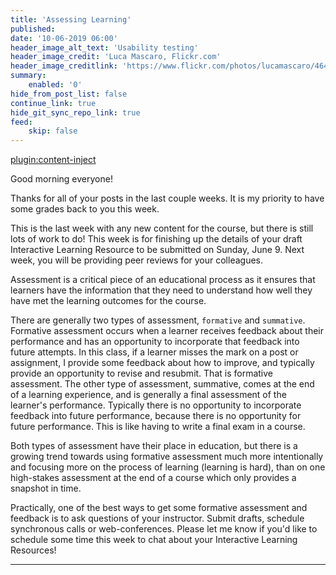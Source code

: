 ```yaml
---
title: 'Assessing Learning'
published:
date: '10-06-2019 06:00'
header_image_alt_text: 'Usability testing'
header_image_credit: 'Luca Mascaro, Flickr.com'
header_image_creditlink: 'https://www.flickr.com/photos/lucamascaro/4642289926/in/album-72157624141181008/'
summary:
    enabled: '0'
hide_from_post_list: false
continue_link: true
hide_git_sync_repo_link: true
feed:
    skip: false
---
```

[plugin:content-inject](/edci335/home/_important-reminders)


Good morning everyone!

Thanks for all of your posts in the last couple weeks. It is my priority to have some grades back to you this week.

This is the last week with any new content for the course, but there is still lots of work to do! This week is for finishing up the details of your draft Interactive Learning Resource to be submitted on Sunday, June 9. Next week, you will be providing peer reviews for your colleagues.

Assessment is a critical piece of an educational process as it ensures that learners have the information that they need to understand how well they have met the learning outcomes for the course.

There are generally two types of assessment, `formative` and `summative`. Formative assessment occurs when a learner receives feedback about their performance and has an opportunity to incorporate that feedback into future attempts. In this class, if a learner misses the mark on a post or assignment, I provide some feedback about how to improve, and typically provide an opportunity to revise and resubmit. That is formative assessment. The other type of assessment, summative, comes at the end of a learning experience, and is generally a final assessment of the learner's performance. Typically there is no opportunity to incorporate feedback into future performance, because there is no opportunity for future performance. This is like having to write a final exam in a course.

Both types of assessment have their place in education, but there is a growing trend towards using formative assessment much more intentionally and focusing more on the process of learning (learning is hard), than on one high-stakes assessment at the end of a course which only provides a snapshot in time.

Practically, one of the best ways to get some formative assessment and feedback is to ask questions of your instructor. Submit drafts, schedule synchronous calls or web-conferences. Please let me know if you'd like to schedule some time this week to chat about your Interactive Learning Resources!

---

